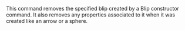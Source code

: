 This command removes the specified blip created by a Blip constructor command. It also removes any properties associated to it when it was created like an arrow or a sphere.
